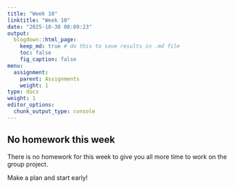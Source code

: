 ```yaml
---
title: "Week 10"
linktitle: "Week 10"
date: "2025-10-30 08:09:23"
output:
  blogdown::html_page:
    keep_md: true # do this to save results in .md file
    toc: false
    fig_caption: false
menu:
  assignment:
    parent: Assignments
    weight: 1
type: docs
weight: 1
editor_options:
  chunk_output_type: console
---
```


## No homework this week

There is no homework for this week to give you all more time to work on the group project.

Make a plan and start early!
